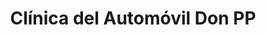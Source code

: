 ---
title: "Clínica del Automóvil Don PP"
url: /valdivia/clinica-del-automovil-don-pp/
shop: reparación de automóviles
---